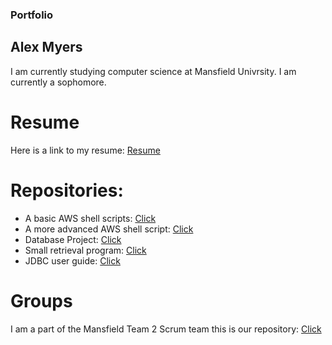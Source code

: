 ### Portfolio
## Alex Myers
I am currently studying computer science at Mansfield Univrsity. I am currently a sophomore. 
# Resume
Here is a link to my resume: [Resume](https://github.com/Big18Al/Portfolio/tree/master/Resume.pages)

# Repositories:
* A basic AWS shell scripts: [Click](https://github.com/Big18Al/AWS-Shell-Scripts)
* A more advanced AWS shell script: [Click](https://github.com/Big18Al/awsshellscript2)
* Database Project: [Click](https://github.com/MansfieldTeam2/ComputerDB)
* Small retrieval program: [Click](https://github.com/MansfieldTeam2/ComputerRetrieve)
* JDBC user guide: [Click](https://github.com/MansfieldTeam2/User-Guides/wiki/Java-JDBC)

# Groups
I am a part of the Mansfield Team 2 Scrum team
this is our repository: [Click](https://github.com/MansfieldTeam2)
